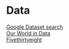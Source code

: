 # Data

[Google Dataset search](https://toolbox.google.com/datasetsearch) \
[Our World in Data](https://ourworldindata.org/) \
[Fivethirtyeight](https://github.com/fivethirtyeight/data)
